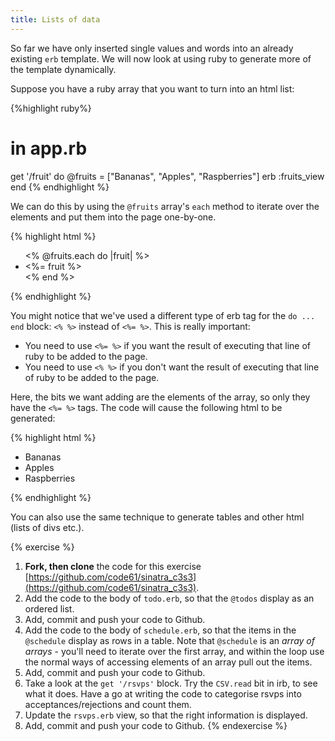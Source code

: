 ```yaml
---
title: Lists of data
---
```


So far we have only inserted single values and words into an already existing `erb` template. We will now look at using ruby to generate more of the template dynamically.

Suppose you have a ruby array that you want to turn into an html list:

{%highlight ruby%}
# in app.rb

get '/fruit' do
  @fruits = ["Bananas", "Apples", "Raspberries"]
  erb :fruits_view
end
{% endhighlight %}

We can do this by using the `@fruits` array's `each` method to iterate over the elements and put them into the page one-by-one.

{% highlight html %}
<!-- in views/fruits_view.erb -->
<ul>
  <% @fruits.each do |fruit| %>
    <li><%= fruit %></li>
  <% end %>
</ul>
{% endhighlight %}

You might notice that we've used a different type of erb tag for the `do ... end` block: `<% %>` instead of `<%= %>`. This is really important:

* You need to use `<%= %>` if you want the result of executing that line of ruby to be added to the page.
* You need to use `<% %>` if you don't want the result of executing that line of ruby to be added to the page.

Here, the bits we want adding are the elements of the array, so only they have the `<%= %>` tags. The code will cause the following html to be generated:

{% highlight html %}
<ul>
  <li>Bananas</li>
  <li>Apples</li>
  <li>Raspberries</li>
</ul>
{% endhighlight %}

You can also use the same technique to generate tables and other html (lists of divs etc.).

{% exercise %}
1. **Fork, then clone** the code for this exercise [https://github.com/code61/sinatra_c3s3](https://github.com/code61/sinatra_c3s3).
2. Add the code to the body of `todo.erb`, so that the `@todos` display as an ordered list.
3. Add, commit and push your code to Github.
3. Add the code to the body of `schedule.erb`, so that the items in the `@schedule` display as rows in a table. Note that `@schedule` is an *array of arrays* - you'll need to iterate over the first array, and within the loop use the normal ways of accessing elements of an array pull out the items.
3. Add, commit and push your code to Github.
4. Take a look at the `get '/rsvps'` block. Try the `CSV.read` bit in irb, to see what it does. Have a go at writing the code to categorise rsvps into acceptances/rejections and count them.
5. Update the `rsvps.erb` view, so that the right information is displayed.
3. Add, commit and push your code to Github.
{% endexercise %}